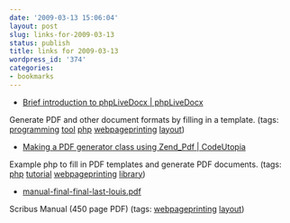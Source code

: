 ```yaml
---
date: '2009-03-13 15:06:04'
layout: post
slug: links-for-2009-03-13
status: publish
title: links for 2009-03-13
wordpress_id: '374'
categories:
- bookmarks
---
```


  * [Brief introduction to phpLiveDocx | phpLiveDocx](http://www.phplivedocx.org/articles/brief-introduction-to-phplivedocx/)


Generate PDF and other document formats by filling in a template. (tags: [programming](http://delicious.com/eob/programming) [tool](http://delicious.com/eob/tool) [php](http://delicious.com/eob/php) [webpageprinting](http://delicious.com/eob/webpageprinting) [layout](http://delicious.com/eob/layout))


  * [Making a PDF generator class using Zend_Pdf | CodeUtopia](http://codeutopia.net/blog/2008/10/04/making-a-pdf-generator-class-using-zend_pdf/)


Example php to fill in PDF templates and generate PDF documents. (tags: [php](http://delicious.com/eob/php) [tutorial](http://delicious.com/eob/tutorial) [webpageprinting](http://delicious.com/eob/webpageprinting) [library](http://delicious.com/eob/library))


  * [manual-final-final-last-louis.pdf](http://rapidshare.de/files/45947483/manual-final-final-last-louis.pdf.html)


Scribus Manual (450 page PDF) (tags: [webpageprinting](http://delicious.com/eob/webpageprinting) [layout](http://delicious.com/eob/layout))



